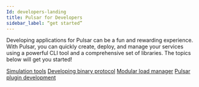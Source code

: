 ```yaml
---
Id: developers-landing
title: Pulsar for Developers
sidebar_label: “get started”
---
```


Developing applications for Pulsar can be a fun and rewarding experience. With Pulsar, you can quickly create, deploy, and manage your services using a powerful CLI tool and a comprehensive set of libraries. The topics below will get you started!

[Simulation tools](develop-tools.md)
[Developing binary protocol](developing-binary-protocol.md)
[Modular load manager](develop-load-manager.md)
[Pulsar plugin development](develop-plugin.md)

